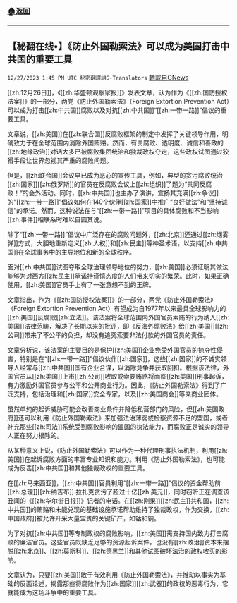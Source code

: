 ###  [:house:返回](README.md)
---


## 【秘翻在线•】《防止外国勒索法》可以成为美国打击中共国的重要工具
`12/27/2023 1:45 PM UTC 秘密翻譯組G-Translators` [轉載自GNews](https://gnews.org/articles/2157161)

[[zh:12月26日]]，《[[zh:华盛顿观察家报]]》发表文章，认为作为《[[zh:国防授权法案]]》的一部分，两党《防止外国勒索法》（Foreign Extortion Prevention Act）可以成为打击[[zh:中共国]]腐败以及对抗[[zh:中共国]]“[[zh:一带一路]]”倡议的重要工具。

文章说，[[zh:美国]]在[[zh:联合国]]反腐败框架的制定中发挥了关键领导作用，明确致力于在全球范围内消除外国贿赂。然而，有关腐败、透明度、诚信和善政的[[zh:地缘政治]]对话大多已被腐败集团统治和独裁政权夺走，这些政权试图通过狡猾手段让世界忽视其严重的腐败问题。

但是，[[zh:联合国]]会议早已成为恶心的宣传工具，例如，典型的贪污腐败统治[[zh:国家]][[zh:俄罗斯]]的官员在反腐败会议上[[zh:组织]]了题为“共同反腐败！”的会外活动。同时，[[zh:中共国]]也主办了演讲，宣扬其充满[[zh:争议]]的“[[zh:一带一路]]”倡议如何在140个伙伴[[zh:国家]]中推广“良好做法”和“坚持诚信”的承诺。然而，这种说法在与“[[zh:一带一路]]”项目的具体腐败和不当影响[[zh:事件]]相联系时难以自圆其说。

除了“[[zh:一带一路]]”倡议中广泛存在的腐败问题外，[[zh:北京]]还通过[[zh:烟雾弹]]方式，大胆地重新定义[[zh:人权]]和[[zh:民主]]等神圣术语，以支持[[zh:中共国]]在全球事务中的主导地位和新的全球秩序。

面对[[zh:中共国]]试图夺取全球治理领导地位的努力，[[zh:美国]]必须证明其做法能够为对西方[[zh:民主]]承诺持谨慎态度的人们带来切实的繁荣。此时，如果正确使用，[[zh:美国]]官员手上有了一张意想不到的王牌。

文章指出，作为《[[zh:国防授权法案]]》的一部分，两党《防止外国勒索法》（Foreign Extortion Prevention Act）有望成为自1977年以来最具全球影响力的[[zh:美国]]反腐败[[zh:立法]]。该法案将全球范围内外国官员索贿的行为纳入[[zh:美国]]法律范畴，解决了长期以来的批评，即《反海外腐败法》给[[zh:美国]][[zh:公司]]带来了不公平的负担，却没有追究索要非法付款的外国官员的责任。

文章分析说，该法案的主要目的是保护[[zh:美国]]企业免受外国官员的掠夺性侵害，特别是在“[[zh:一带一路]]”倡议伙伴[[zh:国家]]，这些[[zh:国家]]的不诚实领导人经常与[[zh:中共国]]国有企业合谋，以消除竞争并获取回扣。根据该法律，外国官员从[[zh:美国]]上市[[zh:公司]]收取或索要贿赂将面临[[zh:美国]]刑事起诉，有力激励外国官员参与公平和公开商业行为。因此，《防止外国勒索法》得到了广泛支持，包括治理和[[zh:国家]]安全专家，以及[[zh:美国商会]]等亲商业团体。

虽然单纯的起诉威胁可能会改善商业条件并降低私营部门的风险，但[[zh:美国政府]]还可以利用《防止外国勒索法》来加强法治薄弱或检察资源不足的盟国，或者补充那些[[zh:司法]]系统受到腐败影响的盟国的执法能力，而腐败正是诚实的领导人正在努力根除的。

从某种意义上说，《防止外国勒索法》可以作为一种代理刑事执法机制，利用[[zh:美国]]在起诉腐败方面的丰富专业知识和能力。利用《防止外国勒索法》，也可能成为反击[[zh:中共国]]和其他独裁政权的重要工具。

在[[zh:马来西亚]]，[[zh:中共国]]官员利用“[[zh:一带一路]]”倡议的资金帮助前[[zh:总理]][[zh:纳吉布]]·拉扎克贪污了超过十亿[[zh:美元]]，同时窃听正在调查该丑闻的《[[zh:华尔街日报]]》记者的电话。在[[zh:刚果]][[zh:民主]]共和国，[[zh:中共国]]的贿赂和未能兑现的基础设施承诺帮助维持了独裁政权，作为交换，[[zh:中国政府]]被允许开采大量宝贵的关键矿产，如钴和铜。

为了对抗[[zh:中共国]]等专制政权的腐败影响，[[zh:美国]]需支持国内致力打击腐败的廉洁官员。这些官员既缺乏足够的资源起诉案件，也没有[[zh:政治]]资本来摆脱[[zh:北京]]、[[zh:莫斯科]]、[[zh:德黑兰]]和其他试图破坏法治的政权收买的影响。

文章认为，只要[[zh:美国]]敢于有效利用《防止外国勒索法》，并推动以事实为基础的反面论述，揭露那些将腐败作为[[zh:国家]][[zh:武器]]的政权的恶毒行为，它就能成为这场斗争中的重要工具。

